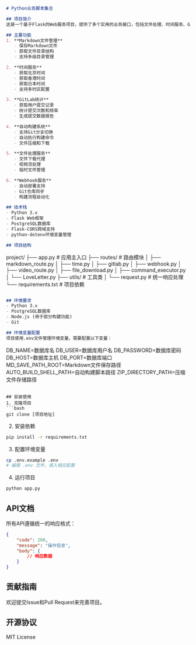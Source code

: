 

```markdown:README.md
# Python业务脚本集合

## 项目简介
这是一个基于Flask的Web服务项目，提供了多个实用的业务接口，包括文件处理、时间服务、GitLab数据统计、Webhook处理等功能。项目采用模块化设计，具有统一的响应格式和错误处理机制。

## 主要功能
1. **Markdown文件管理**
   - 保存Markdown文件
   - 获取文件目录结构
   - 支持多级目录管理

2. **时间服务**
   - 获取北京时间
   - 获取香港时间
   - 获取日本时间
   - 支持多时区配置

3. **GitLab统计**
   - 获取用户提交记录
   - 统计提交次数和频率
   - 生成提交数据报告

4. **自动构建系统**
   - 支持Git分支切换
   - 自动执行构建命令
   - 文件压缩和下载

5. **文件处理服务**
   - 文件下载代理
   - 视频流处理
   - 临时文件管理

6. **Webhook服务**
   - 自动部署支持
   - Git仓库同步
   - 构建流程自动化

## 技术栈
- Python 3.x
- Flask Web框架
- PostgreSQL数据库
- Flask-CORS跨域支持
- python-dotenv环境变量管理

## 项目结构
```
project/
├── app.py              # 应用主入口
├── routes/            # 路由模块
│   ├── markdown_route.py
│   ├── time.py
│   ├── gitlab.py
│   ├── webhook.py
│   ├── video_route.py
│   ├── file_download.py
│   ├── command_executor.py
│   └── LoveLetter.py
├── utils/            # 工具类
│   └── request.py    # 统一响应处理
└── requirements.txt  # 项目依赖
```README.md

## 环境要求
- Python 3.x
- PostgreSQL数据库
- Node.js (用于部分构建功能)
- Git

## 环境变量配置
项目使用.env文件管理环境变量，需要配置以下变量：
```
DB_NAME=数据库名
DB_USER=数据库用户名
DB_PASSWORD=数据库密码
DB_HOST=数据库主机
DB_PORT=数据库端口
MD_SAVE_PATH_ROOT=Markdown文件保存路径
AUTO_BUILD_SHELL_PATH=自动构建脚本路径
ZIP_DIRECTORY_PATH=压缩文件存储路径
```

## 安装使用
1. 克隆项目
```bash
git clone [项目地址]
```

2. 安装依赖
```bash
pip install -r requirements.txt
```

3. 配置环境变量
```bash
cp .env.example .env
# 编辑 .env 文件，填入相应配置
```

4. 运行项目
```bash
python app.py
```

## API文档
所有API遵循统一的响应格式：
```json
{
    "code": 200,
    "message": "操作信息",
    "body": {
        // 响应数据
    }
}
```

## 贡献指南
欢迎提交Issue和Pull Request来完善项目。

## 开源协议
MIT License
```

